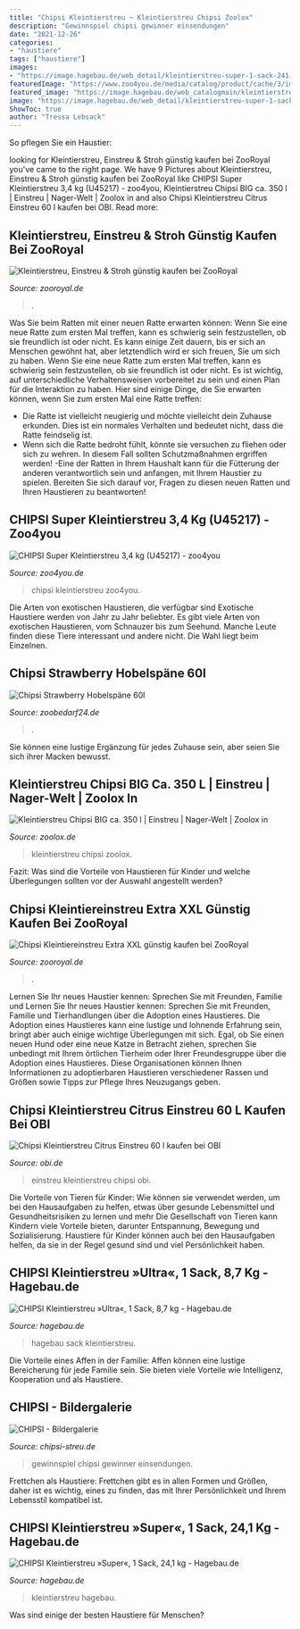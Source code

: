 ```yaml
---
title: "Chipsi Kleintierstreu ~ Kleintierstreu Chipsi Zoolox"
description: "Gewinnspiel chipsi gewinner einsendungen"
date: "2021-12-26"
categories:
- "haustiere"
tags: ["haustiere"]
images:
- "https://image.hagebau.de/web_detail/kleintierstreu-super-1-sack-241-kg--1000000000124230.jpg"
featuredImage: "https://www.zoo4you.de/media/catalog/product/cache/3/image/1000x700/9df78eab33525d08d6e5fb8d27136e95/c/h/chipsi-super-heimtierstreu-einstreu-1439663626.jpg"
featured_image: "https://image.hagebau.de/web_catalogmain/kleintierstreu-ultra-1-sack-87-kg--1000000000016514.jpg"
image: "https://image.hagebau.de/web_detail/kleintierstreu-super-1-sack-241-kg--1000000000124230.jpg"
ShowToc: true
author: "Tressa Lebsack"
---
```



So pflegen Sie ein Haustier:

	

		
looking for Kleintierstreu, Einstreu &amp; Stroh günstig kaufen bei ZooRoyal you've came to the right page. We have 9 Pictures about Kleintierstreu, Einstreu &amp; Stroh günstig kaufen bei ZooRoyal like CHIPSI Super Kleintierstreu 3,4 kg (U45217) - zoo4you, Kleintierstreu Chipsi BIG ca. 350 l | Einstreu | Nager-Welt | Zoolox in and also Chipsi Kleintierstreu Citrus Einstreu 60 l kaufen bei OBI. Read more:
		
    
## Kleintierstreu, Einstreu &amp; Stroh Günstig Kaufen Bei ZooRoyal

<img loading=lazy src="http://images3.zooroyal.net/media/thumbnail/d08efaa78a78/Chipsi-Kleintiereinstreu-Farmland-Naturstroh-4kg_283x283.jpg" onerror="this.onerror=null;this.src='https://tse2.mm.bing.net/th?id=OIP.21_VCtuz1LD4q8IgTvqqiQAAAA&amp;pid=15.1';" alt="Kleintierstreu, Einstreu &amp; Stroh günstig kaufen bei ZooRoyal">

_Source: zooroyal.de_

>. 

	

Was Sie beim Ratten mit einer neuen Ratte erwarten können: Wenn Sie eine neue Ratte zum ersten Mal treffen, kann es schwierig sein festzustellen, ob sie freundlich ist oder nicht. Es kann einige Zeit dauern, bis er sich an Menschen gewöhnt hat, aber letztendlich wird er sich freuen, Sie um sich zu haben.
Wenn Sie eine neue Ratte zum ersten Mal treffen, kann es schwierig sein festzustellen, ob sie freundlich ist oder nicht. Es ist wichtig, auf unterschiedliche Verhaltensweisen vorbereitet zu sein und einen Plan für die Interaktion zu haben. Hier sind einige Dinge, die Sie erwarten können, wenn Sie zum ersten Mal eine Ratte treffen:
- Die Ratte ist vielleicht neugierig und möchte vielleicht dein Zuhause erkunden. Dies ist ein normales Verhalten und bedeutet nicht, dass die Ratte feindselig ist.
- Wenn sich die Ratte bedroht fühlt, könnte sie versuchen zu fliehen oder sich zu wehren. In diesem Fall sollten Schutzmaßnahmen ergriffen werden!
-Eine der Ratten in Ihrem Haushalt kann für die Fütterung der anderen verantwortlich sein und anfangen, mit Ihrem Haustier zu spielen. Bereiten Sie sich darauf vor, Fragen zu diesen neuen Ratten und Ihren Haustieren zu beantworten!

    
## CHIPSI Super Kleintierstreu 3,4 Kg (U45217) - Zoo4you

<img loading=lazy src="https://www.zoo4you.de/media/catalog/product/cache/3/image/1000x700/9df78eab33525d08d6e5fb8d27136e95/c/h/chipsi-super-heimtierstreu-einstreu-1439663626.jpg" onerror="this.onerror=null;this.src='https://tse2.mm.bing.net/th?id=OIP.8pKrDBhzzB7pFrN9JrsKVQHaFL&amp;pid=15.1';" alt="CHIPSI Super Kleintierstreu 3,4 kg (U45217) - zoo4you">

_Source: zoo4you.de_

>chipsi kleintierstreu zoo4you. 

	

Die Arten von exotischen Haustieren, die verfügbar sind
Exotische Haustiere werden von Jahr zu Jahr beliebter. Es gibt viele Arten von exotischen Haustieren, vom Schnauzer bis zum Seehund. Manche Leute finden diese Tiere interessant und andere nicht. Die Wahl liegt beim Einzelnen.

    
## Chipsi Strawberry Hobelspäne 60l

<img loading=lazy src="https://www.zoobedarf24.de/images/product_images/info_images/4002973203125.jpg" onerror="this.onerror=null;this.src='https://tse2.mm.bing.net/th?id=OIP.EbaNoaAx7JWZYIzCFg0kfwHaHa&amp;pid=15.1';" alt="Chipsi Strawberry Hobelspäne 60l">

_Source: zoobedarf24.de_

>. 

	

Sie können eine lustige Ergänzung für jedes Zuhause sein, aber seien Sie sich ihrer Macken bewusst.

    
## Kleintierstreu Chipsi BIG Ca. 350 L | Einstreu | Nager-Welt | Zoolox In

<img loading=lazy src="http://www.zoolox.de/media/image/a3/cc/66/art_22745_600x600.jpg" onerror="this.onerror=null;this.src='https://tse1.mm.bing.net/th?id=OIP.8ihZ2cwo5xUh_x7VDMHPNwHaHa&amp;pid=15.1';" alt="Kleintierstreu Chipsi BIG ca. 350 l | Einstreu | Nager-Welt | Zoolox in">

_Source: zoolox.de_

>kleintierstreu chipsi zoolox. 

	

Fazit: Was sind die Vorteile von Haustieren für Kinder und welche Überlegungen sollten vor der Auswahl angestellt werden?

    
## Chipsi Kleintiereinstreu Extra XXL Günstig Kaufen Bei ZooRoyal

<img loading=lazy src="https://images3.zooroyal.net/media/thumbnail/44f77b8ec6cb/chipsi-kleintiereinstreu-extra-xxl-15-kg-2_285x255.jpg" onerror="this.onerror=null;this.src='https://tse3.mm.bing.net/th?id=OIP.YZYgInptWHbwiTfUJofEqQAAAA&amp;pid=15.1';" alt="Chipsi Kleintiereinstreu Extra XXL günstig kaufen bei ZooRoyal">

_Source: zooroyal.de_

>. 

	

Lernen Sie Ihr neues Haustier kennen: Sprechen Sie mit Freunden, Familie und
Lernen Sie Ihr neues Haustier kennen: Sprechen Sie mit Freunden, Familie und Tierhandlungen über die Adoption eines Haustieres. Die Adoption eines Haustieres kann eine lustige und lohnende Erfahrung sein, bringt aber auch einige wichtige Überlegungen mit sich. Egal, ob Sie einen neuen Hund oder eine neue Katze in Betracht ziehen, sprechen Sie unbedingt mit Ihrem örtlichen Tierheim oder Ihrer Freundesgruppe über die Adoption eines Haustieres. Diese Organisationen können Ihnen Informationen zu adoptierbaren Haustieren verschiedener Rassen und Größen sowie Tipps zur Pflege Ihres Neuzugangs geben.

    
## Chipsi Kleintierstreu Citrus Einstreu 60 L Kaufen Bei OBI

<img loading=lazy src="https://images.obi.de/product/DE/415x415/356648_1.jpg" onerror="this.onerror=null;this.src='https://tse4.mm.bing.net/th?id=OIP.PPtK7S2ut8aedku5nDaV1AAAAA&amp;pid=15.1';" alt="Chipsi Kleintierstreu Citrus Einstreu 60 l kaufen bei OBI">

_Source: obi.de_

>einstreu kleintierstreu chipsi obi. 

	

Die Vorteile von Tieren für Kinder: Wie können sie verwendet werden, um bei den Hausaufgaben zu helfen, etwas über gesunde Lebensmittel und Gesundheitsrisiken zu lernen und mehr
Die Gesellschaft von Tieren kann Kindern viele Vorteile bieten, darunter Entspannung, Bewegung und Sozialisierung. Haustiere für Kinder können auch bei den Hausaufgaben helfen, da sie in der Regel gesund sind und viel Persönlichkeit haben.

    
## CHIPSI Kleintierstreu »Ultra«, 1 Sack, 8,7 Kg - Hagebau.de

<img loading=lazy src="https://image.hagebau.de/web_catalogmain/kleintierstreu-ultra-1-sack-87-kg--1000000000016514.jpg" onerror="this.onerror=null;this.src='https://tse2.mm.bing.net/th?id=OIP.NZteK6FobjCSzdxrbKa6kAAAAA&amp;pid=15.1';" alt="CHIPSI Kleintierstreu »Ultra«, 1 Sack, 8,7 kg - Hagebau.de">

_Source: hagebau.de_

>hagebau sack kleintierstreu. 

	

Die Vorteile eines Affen in der Familie: Affen können eine lustige Bereicherung für jede Familie sein. Sie bieten viele Vorteile wie Intelligenz, Kooperation und als Haustiere.

    
## CHIPSI - Bildergalerie

<img loading=lazy src="https://www.chipsi-streu.de/chipsi_de-wAssets/img/img-de/gewinnspiel/bilder-gewinnspiel/gewinner/weblication/wThumbnails/albrecht_coco-b847716f-3cc42c54@720w.jpg" onerror="this.onerror=null;this.src='https://tse1.mm.bing.net/th?id=OIP.B0P_lEcbvQmvE4_SS8o9mAHaFj&amp;pid=15.1';" alt="CHIPSI - Bildergalerie">

_Source: chipsi-streu.de_

>gewinnspiel chipsi gewinner einsendungen. 

	

Frettchen als Haustiere: Frettchen gibt es in allen Formen und Größen, daher ist es wichtig, eines zu finden, das mit Ihrer Persönlichkeit und Ihrem Lebensstil kompatibel ist.

    
## CHIPSI Kleintierstreu »Super«, 1 Sack, 24,1 Kg - Hagebau.de

<img loading=lazy src="https://image.hagebau.de/web_detail/kleintierstreu-super-1-sack-241-kg--1000000000124230.jpg" onerror="this.onerror=null;this.src='https://tse1.mm.bing.net/th?id=OIP.I9aWTQoUq-_e_q0rhHxgkwAAAA&amp;pid=15.1';" alt="CHIPSI Kleintierstreu »Super«, 1 Sack, 24,1 kg - Hagebau.de">

_Source: hagebau.de_

>kleintierstreu hagebau. 

	

Was sind einige der besten Haustiere für Menschen?

